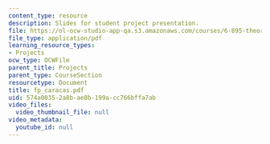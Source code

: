 ```yaml
---
content_type: resource
description: Slides for student project presentation.
file: https://ol-ocw-studio-app-qa.s3.amazonaws.com/courses/6-895-theory-of-parallel-systems-sma-5509-fall-2003/574a00352a8bae8b199acc766bffa7ab_fp_caracas.pdf
file_type: application/pdf
learning_resource_types:
- Projects
ocw_type: OCWFile
parent_title: Projects
parent_type: CourseSection
resourcetype: Document
title: fp_caracas.pdf
uid: 574a0035-2a8b-ae8b-199a-cc766bffa7ab
video_files:
  video_thumbnail_file: null
video_metadata:
  youtube_id: null
---
```

